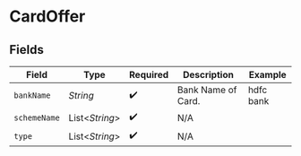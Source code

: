 # CardOffer


## Fields

| Field              | Type               | Required           | Description        | Example            |
| ------------------ | ------------------ | ------------------ | ------------------ | ------------------ |
| `bankName`         | *String*           | :heavy_check_mark: | Bank Name of Card. | hdfc bank          |
| `schemeName`       | List<*String*>     | :heavy_check_mark: | N/A                |                    |
| `type`             | List<*String*>     | :heavy_check_mark: | N/A                |                    |